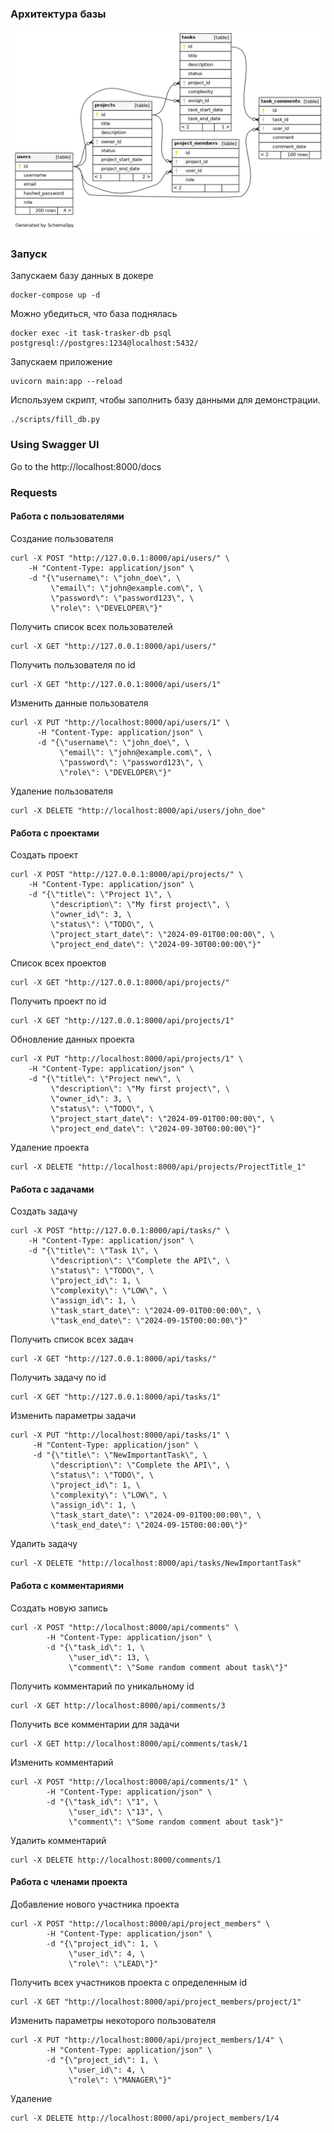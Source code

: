 ### Архитектура базы

![Архитектура базы](/images/relationships.real.large.png)

### Запуск
Запускаем базу данных в докере
```
docker-compose up -d
```
Можно убедиться, что база поднялась
```
docker exec -it task-trasker-db psql postgresql://postgres:1234@localhost:5432/
```

Запускаем приложение
```
uvicorn main:app --reload
```

Используем скрипт, чтобы заполнить базу данными для демонстрации.
```
./scripts/fill_db.py
```

### Using Swagger UI
Go to the http://localhost:8000/docs

### Requests


#### Работа с пользователями

Создание пользователя
```
curl -X POST "http://127.0.0.1:8000/api/users/" \
    -H "Content-Type: application/json" \
    -d "{\"username\": \"john_doe\", \
         \"email\": \"john@example.com\", \
         \"password\": \"password123\", \
         \"role\": \"DEVELOPER\"}"
```
Получить список всех пользователей
```
curl -X GET "http://127.0.0.1:8000/api/users/"
```
Получить пользователя по id
```
curl -X GET "http://127.0.0.1:8000/api/users/1"
```
Изменить данные пользователя
```
curl -X PUT "http://localhost:8000/api/users/1" \
      -H "Content-Type: application/json" \
      -d "{\"username\": \"john_doe\", \
           \"email\": \"john@example.com\", \
           \"password\": \"password123\", \
           \"role\": \"DEVELOPER\"}"
```
Удаление пользователя
```
curl -X DELETE "http://localhost:8000/api/users/john_doe" 
```

#### Работа с проектами

Создать проект
```
curl -X POST "http://127.0.0.1:8000/api/projects/" \
    -H "Content-Type: application/json" \
    -d "{\"title\": \"Project 1\", \
         \"description\": \"My first project\", \
         \"owner_id\": 3, \
         \"status\": \"TODO\", \
         \"project_start_date\": \"2024-09-01T00:00:00\", \
         \"project_end_date\": \"2024-09-30T00:00:00\"}"
```
Список всех проектов
```
curl -X GET "http://127.0.0.1:8000/api/projects/"
```
Получить проект по id
```
curl -X GET "http://127.0.0.1:8000/api/projects/1"
```
Обновление данных проекта
```
curl -X PUT "http://localhost:8000/api/projects/1" \
    -H "Content-Type: application/json" \
    -d "{\"title\": \"Project new\", \
         \"description\": \"My first project\", \
         \"owner_id\": 3, \
         \"status\": \"TODO\", \
         \"project_start_date\": \"2024-09-01T00:00:00\", \
         \"project_end_date\": \"2024-09-30T00:00:00\"}"
```
Удаление проекта
```
curl -X DELETE "http://localhost:8000/api/projects/ProjectTitle_1"
```

#### Работа с задачами

Создать задачу
```
curl -X POST "http://127.0.0.1:8000/api/tasks/" \
    -H "Content-Type: application/json" \
    -d "{\"title\": \"Task 1\", \
         \"description\": \"Complete the API\", \
         \"status\": \"TODO\", \
         \"project_id\": 1, \
         \"complexity\": \"LOW\", \
         \"assign_id\": 1, \
         \"task_start_date\": \"2024-09-01T00:00:00\", \
         \"task_end_date\": \"2024-09-15T00:00:00\"}"
```
Получить список всех задач
```
curl -X GET "http://127.0.0.1:8000/api/tasks/"
```
Получить задачу по id
```
curl -X GET "http://127.0.0.1:8000/api/tasks/1"
```
Изменить параметры задачи
```
curl -X PUT "http://localhost:8000/api/tasks/1" \
     -H "Content-Type: application/json" \
     -d "{\"title\": \"NewImportantTask\", \
         \"description\": \"Complete the API\", \
         \"status\": \"TODO\", \
         \"project_id\": 1, \
         \"complexity\": \"LOW\", \
         \"assign_id\": 1, \
         \"task_start_date\": \"2024-09-01T00:00:00\", \
         \"task_end_date\": \"2024-09-15T00:00:00\"}"
```
Удалить задачу
```
curl -X DELETE "http://localhost:8000/api/tasks/NewImportantTask"
```

#### Работа с комментариями

Создать новую запись
```
curl -X POST "http://localhost:8000/api/comments" \
        -H "Content-Type: application/json" \
        -d "{\"task_id\": 1, \
             \"user_id\": 13, \
             \"comment\": \"Some random comment about task\"}"
```
Получить комментарий по уникальному id
```
curl -X GET http://localhost:8000/api/comments/3
```
Получить все комментарии для задачи
```
curl -X GET http://localhost:8000/api/comments/task/1
```
Изменить комментарий
```
curl -X POST "http://localhost:8000/api/comments/1" \
        -H "Content-Type: application/json" \
        -d "{\"task_id\": \"1", \
             \"user_id\": \"13", \
             \"comment\": \"Some random comment about task"}"
```
Удалить комментарий
```
curl -X DELETE http://localhost:8000/comments/1
```

#### Работа с членами проекта

Добавление нового участника проекта
```
curl -X POST "http://localhost:8000/api/project_members" \
        -H "Content-Type: application/json" \
        -d "{\"project_id\": 1, \
             \"user_id\": 4, \
             \"role\": \"LEAD\"}"
```
Получить всех участников проекта с определенным id
```
curl -X GET "http://localhost:8000/api/project_members/project/1"
```
Изменить параметры некоторого пользователя
```
curl -X PUT "http://localhost:8000/api/project_members/1/4" \
        -H "Content-Type: application/json" \
        -d "{\"project_id\": 1, \
             \"user_id\": 4, \
             \"role\": \"MANAGER\"}"
```
Удаление
```
curl -X DELETE http://localhost:8000/api/project_members/1/4
```